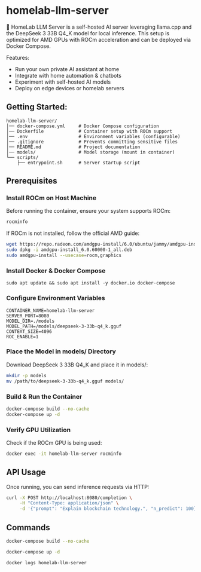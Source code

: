 # homelab-llm-server

🔬  HomeLab LLM Server is a self-hosted AI server leveraging llama.cpp and the DeepSeek 3 33B Q4_K model for local inference. This setup is optimized for AMD GPUs with ROCm acceleration and can be deployed via Docker Compose.

Features:

- Run your own private AI assistant at home
- Integrate with home automation & chatbots
- Experiment with self-hosted AI models
- Deploy on edge devices or homelab servers

## Getting Started:

```text
homelab-llm-server/
│── docker-compose.yml     # Docker Compose configuration
│── Dockerfile             # Container setup with ROCm support
│── .env                   # Environment variables (configurable)
│── .gitignore             # Prevents committing sensitive files
│── README.md              # Project documentation
│── models/                # Model storage (mount in container)
└── scripts/
    ├── entrypoint.sh      # Server startup script
```

## Prerequisites

### Install ROCm on Host Machine

Before running the container, ensure your system supports ROCm:

```bash
rocminfo
```

If ROCm is not installed, follow the official AMD guide:

```bash
wget https://repo.radeon.com/amdgpu-install/6.0/ubuntu/jammy/amdgpu-install_6.0.60000-1_all.deb
sudo dpkg -i amdgpu-install_6.0.60000-1_all.deb
sudo amdgpu-install --usecase=rocm,graphics
```

### Install Docker & Docker Compose

```
sudo apt update && sudo apt install -y docker.io docker-compose
```

### Configure Environment Variables

```
CONTAINER_NAME=homelab-llm-server
SERVER_PORT=8080
MODEL_DIR=./models
MODEL_PATH=/models/deepseek-3-33b-q4_k.gguf
CONTEXT_SIZE=4096
ROC_ENABLE=1
```

### Place the Model in models/ Directory

Download DeepSeek 3 33B Q4_K and place it in models/:

```bash
mkdir -p models
mv /path/to/deepseek-3-33b-q4_k.gguf models/
```

### Build & Run the Container

```bash
docker-compose build --no-cache
docker-compose up -d
```

### Verify GPU Utilization

Check if the ROCm GPU is being used:

```bash
docker exec -it homelab-llm-server rocminfo
```

## API Usage

Once running, you can send inference requests via HTTP:

```bash
curl -X POST http://localhost:8080/completion \
     -H "Content-Type: application/json" \
     -d '{"prompt": "Explain blockchain technology.", "n_predict": 100}'
```

## Commands

```bash
docker-compose build --no-cache
```

```bash
docker-compose up -d
```

```bash
docker logs homelab-llm-server
```